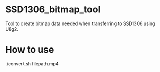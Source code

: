 # SSD1306_bitmap_tool
Tool to create bitmap data needed when transferring to SSD1306 using U8g2.

# How to use
./convert.sh filepath.mp4
